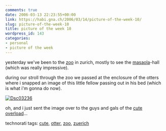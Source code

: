 ```yaml
---
comments: true
date: 2006-03-13 22:23:55+00:00
link: https://habi.gna.ch/2006/03/14/picture-of-the-week-10/
slug: picture-of-the-week-10
title: picture of the week 10
wordpress_id: 143
categories:
- personal
- picture of the week
---
```



yesterday we've been to the [zoo](http://www.zoo.ch/) in zurich, mostly to see the [masaola](http://www.zoo.ch/Masoala.967.0.html)-hall (which was really impressive).
  
during our stroll through the zoo we passed at the enclosure of the otters where i snapped an image of this little fellow passing out in his bed (which is what i'm gonna do now).



[![Dsc03236](https://habi.gna.ch/blog/images/DSC03236-tm.jpg)](https://habi.gna.ch/blog/images/DSC03236.jpg)



oh, and i just sent the image over to the guys and gals of the [cute overload](http://cuteoverload.com/)...





technorati tags: [cute](http://www.technorati.com/tag/cute), [otter](http://www.technorati.com/tag/otter), [zoo](http://www.technorati.com/tag/zoo), [zuerich](http://www.technorati.com/tag/zuerich)
